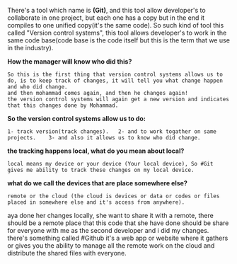 There's a tool which name is **(Git)**, and this tool allow developer's to collaborate in one project, but each one has a copy but in the end it compiles to one unified copy(it's the same code).
So such kind of tool this called "Version control systems", this tool allows developer's to work in the same code base(code base is the code itself but this is the term that we use in the industry).

**How the manager will know who did this?**

    So this is the first thing that version control systems allows us to do, is to keep track of changes, it will tell you what change happen and who did change.
    and then mohammad comes again, and then he changes again!
    the version control systems will again get a new version and indicates that this changes done by Mohammad.

**So the version control systems allow us to do:**

    1- track version(track changes).   2- and to work togather on same projects.    3- and also it allows us to know who did change.

**the tracking happens local, what do you mean about local?**

    local means my device or your device (Your local device), So #Git gives me ability to track these changes on my local device.

**what do we call the devices that are place somewhere else?**

    remote or the cloud (the cloud is devices or data or codes or files placed in somewhere else and it's access from anywhere).

aya done her changes locally, she want to share it with a remote, there should be a remote place that this code that she have done should be share for everyone with me as the second developer and i did my changes.
there's something called #Github it's a web app or website where it gathers or gives you the ability to manage all the remote work on the cloud and distribute the shared files with everyone.
